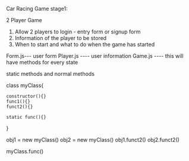Car Racing Game stage1:

2 Player Game
1. Allow 2 players to login - entry form or signup form 
2. Information of the player to be stored
3. When to start and what to do when the game has started

Form.js--- user form
Player.js ---- user information
Game.js ---- this will have methods for every state

static methods and normal methods

class myClass{

    constructor(){}
    func1(){}
    funct2(){}

    static func(){}
}

obj1 = new  myClass()
obj2 = new  myClass()
obj1.funct2()
obj2.funct2()

myClass.func()

